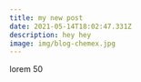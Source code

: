```yaml
---
title: my new post
date: 2021-05-14T18:02:47.331Z
description: hey hey
image: img/blog-chemex.jpg
---
```

lorem 50